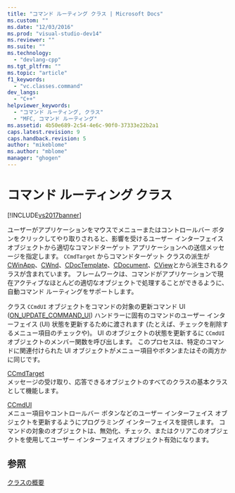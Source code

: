```yaml
---
title: "コマンド ルーティング クラス | Microsoft Docs"
ms.custom: ""
ms.date: "12/03/2016"
ms.prod: "visual-studio-dev14"
ms.reviewer: ""
ms.suite: ""
ms.technology: 
  - "devlang-cpp"
ms.tgt_pltfrm: ""
ms.topic: "article"
f1_keywords: 
  - "vc.classes.command"
dev_langs: 
  - "C++"
helpviewer_keywords: 
  - "コマンド ルーティング, クラス"
  - "MFC, コマンド ルーティング"
ms.assetid: 4b50e689-2c54-4e6c-90f0-37333e22b2a1
caps.latest.revision: 9
caps.handback.revision: 5
author: "mikeblome"
ms.author: "mblome"
manager: "ghogen"
---
```

# コマンド ルーティング クラス
[!INCLUDE[vs2017banner](../assembler/inline/includes/vs2017banner.md)]

ユーザーがアプリケーションをマウスでメニューまたはコントロールバー ボタンをクリックしてやり取りされると、影響を受けるユーザー インターフェイス オブジェクトから適切なコマンドターゲット アプリケーションへの送信メッセージを指定します。  `CCmdTarget` からコマンドターゲット クラスの派生が [CWinApp](../mfc/reference/cwinapp-class.md)、[CWnd](../Topic/CWnd%20Class.md)、[CDocTemplate](../mfc/reference/cdoctemplate-class.md)、[CDocument](../Topic/CDocument%20Class.md)、[CView](../Topic/CView%20Class.md)とから派生されるクラスが含まれています。  フレームワークは、コマンドがアプリケーションで現在アクティブなほとんどの適切なオブジェクトで処理することができるように、自動コマンド ルーティングをサポートします。  
  
 クラス `CCmdUI` オブジェクトをコマンドの対象の更新コマンド UI \([ON\_UPDATE\_COMMAND\_UI](../Topic/ON_UPDATE_COMMAND_UI.md)\) ハンドラーに固有のコマンドのユーザー インターフェイス \(UI\) 状態を更新するために渡されます \(たとえば、チェックを削除するメニュー項目のチェックや\)。  UI のオブジェクトの状態を更新するに `CCmdUI` オブジェクトのメンバー関数を呼び出します。  このプロセスは、特定のコマンドに関連付けられた UI オブジェクトがメニュー項目やボタンまたはその両方かに同じです。  
  
 [CCmdTarget](../Topic/CCmdTarget%20Class.md)  
 メッセージの受け取り、応答できるオブジェクトのすべてのクラスの基本クラスとして機能します。  
  
 [CCmdUI](../Topic/CCmdUI%20Class.md)  
 メニュー項目やコントロールバー ボタンなどのユーザー インターフェイス オブジェクトを更新するようにプログラミング インターフェイスを提供します。  コマンドの対象のオブジェクトは、無効化、チェック、またはクリアこのオブジェクトを使用してユーザー インターフェイス オブジェクト有効になります。  
  
## 参照  
 [クラスの概要](../mfc/class-library-overview.md)
